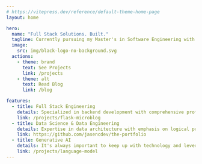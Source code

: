 ```yaml
---
# https://vitepress.dev/reference/default-theme-home-page
layout: home

hero:
  name: "Full Stack Solutions. Built."
  tagline: Currently pursuing my Master's in Software Engineering with a focus on data engineering and generative AI. This portfolio showcases my projects as I explore the fascinating intersection of data pipelines and AI technologies. I'm documenting my learning journey through apps that scale, data systems, and generative AI tools.
  image:
    src: img/black-logo-no-background.svg
  actions:
    - theme: brand
      text: See Projects
      link: /projects
    - theme: alt
      text: Read Blog
      link: /blog

features:
  - title: Full Stack Engineering
    details: Specialized in backend development with comprehensive proficiency across the full technology stack.
    link: /projects/flask-microblog
  - title: Data Science & Data Engineering
    details: Expertise in data architecture with emphasis on logical principles and proper implementation methodologies.
    link: https://github.com/jasencdev/the-portfolio
  - title: Generative AI
    details: It's always important to keep up with technology and leverage it to achieve greater scalability. 🚀
    link: /projects/language-model
---
```


